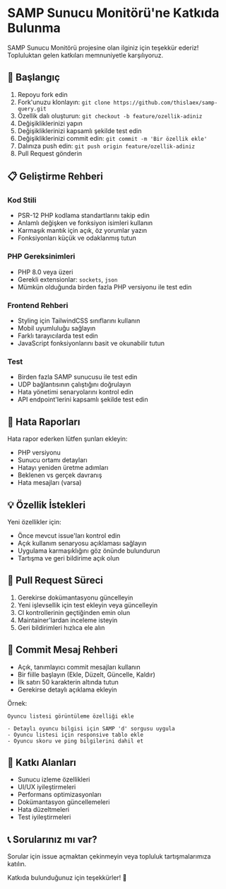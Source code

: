# SAMP Sunucu Monitörü'ne Katkıda Bulunma

SAMP Sunucu Monitörü projesine olan ilginiz için teşekkür ederiz! Topluluktan gelen katkıları memnuniyetle karşılıyoruz.

## 🚀 Başlangıç

1. Repoyu fork edin
2. Fork'unuzu klonlayın: `git clone https://github.com/thislaex/samp-query.git`
3. Özellik dalı oluşturun: `git checkout -b feature/ozellik-adiniz`
4. Değişikliklerinizi yapın
5. Değişikliklerinizi kapsamlı şekilde test edin
6. Değişikliklerinizi commit edin: `git commit -m 'Bir özellik ekle'`
7. Dalınıza push edin: `git push origin feature/ozellik-adiniz`
8. Pull Request gönderin

## 📋 Geliştirme Rehberi

### Kod Stili
- PSR-12 PHP kodlama standartlarını takip edin
- Anlamlı değişken ve fonksiyon isimleri kullanın
- Karmaşık mantık için açık, öz yorumlar yazın
- Fonksiyonları küçük ve odaklanmış tutun

### PHP Gereksinimleri
- PHP 8.0 veya üzeri
- Gerekli extensionlar: `sockets`, `json`
- Mümkün olduğunda birden fazla PHP versiyonu ile test edin

### Frontend Rehberi
- Styling için TailwindCSS sınıflarını kullanın
- Mobil uyumluluğu sağlayın
- Farklı tarayıcılarda test edin
- JavaScript fonksiyonlarını basit ve okunabilir tutun

### Test
- Birden fazla SAMP sunucusu ile test edin
- UDP bağlantısının çalıştığını doğrulayın
- Hata yönetimi senaryolarını kontrol edin
- API endpoint'lerini kapsamlı şekilde test edin

## 🐛 Hata Raporları

Hata rapor ederken lütfen şunları ekleyin:
- PHP versiyonu
- Sunucu ortamı detayları
- Hatayı yeniden üretme adımları
- Beklenen vs gerçek davranış
- Hata mesajları (varsa)

## 💡 Özellik İstekleri

Yeni özellikler için:
- Önce mevcut issue'ları kontrol edin
- Açık kullanım senaryosu açıklaması sağlayın
- Uygulama karmaşıklığını göz önünde bulundurun
- Tartışma ve geri bildirime açık olun

## 🔄 Pull Request Süreci

1. Gerekirse dokümantasyonu güncelleyin
2. Yeni işlevsellik için test ekleyin veya güncelleyin
3. CI kontrollerinin geçtiğinden emin olun
4. Maintainer'lardan inceleme isteyin
5. Geri bildirimleri hızlıca ele alın

## 📝 Commit Mesaj Rehberi

- Açık, tanımlayıcı commit mesajları kullanın
- Bir fiille başlayın (Ekle, Düzelt, Güncelle, Kaldır)
- İlk satırı 50 karakterin altında tutun
- Gerekirse detaylı açıklama ekleyin

Örnek:
```
Oyuncu listesi görüntüleme özelliği ekle

- Detaylı oyuncu bilgisi için SAMP 'd' sorgusu uygula
- Oyuncu listesi için responsive tablo ekle
- Oyuncu skoru ve ping bilgilerini dahil et
```

## 🎯 Katkı Alanları

- Sunucu izleme özellikleri
- UI/UX iyileştirmeleri
- Performans optimizasyonları
- Dokümantasyon güncellemeleri
- Hata düzeltmeleri
- Test iyileştirmeleri

## 📞 Sorularınız mı var?

Sorular için issue açmaktan çekinmeyin veya topluluk tartışmalarımıza katılın.

Katkıda bulunduğunuz için teşekkürler! 🙏
